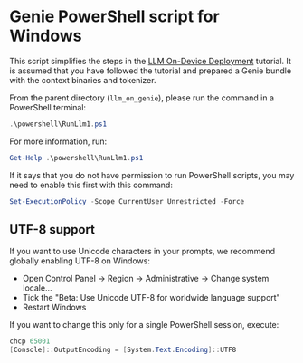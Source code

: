 # Genie PowerShell script for Windows

This script simplifies the steps in the [LLM On-Device Deployment](..)
tutorial. It is assumed that you have followed the tutorial and prepared a
Genie bundle with the context binaries and tokenizer.

From the parent directory (`llm_on_genie`), please run the command in a
PowerShell terminal:

```powershell
.\powershell\RunLlm1.ps1
```

For more information, run:

```powershell
Get-Help .\powershell\RunLlm1.ps1
```

If it says that you do not have permission to run PowerShell scripts, you may
need to enable this first with this command:

```powershell
Set-ExecutionPolicy -Scope CurrentUser Unrestricted -Force
```

## UTF-8 support

If you want to use Unicode characters in your prompts, we recommend globally
enabling UTF-8 on Windows:

* Open Control Panel -> Region -> Administrative -> Change system locale...
* Tick the "Beta: Use Unicode UTF-8 for worldwide language support"
* Restart Windows

If you want to change this only for a single PowerShell session, execute:

```powershell
chcp 65001
[Console]::OutputEncoding = [System.Text.Encoding]::UTF8
```
